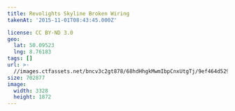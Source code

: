 ```yaml
---
title: Revolights Skyline Broken Wiring
takenAt: '2015-11-01T08:43:45.000Z'

license: CC BY-ND 3.0
geo:
  lat: 50.09523
  lng: 8.76183
tags: []
url: >-
  //images.ctfassets.net/bncv3c2gt878/68hdHhgkMwmIbpCnxUtgTj/9ef464d5290a71a841f18db163c6db76/revolights-skyline-broken-wiring_22485570800_o
size: 702877
image:
  width: 3328
  height: 1872
---
```

